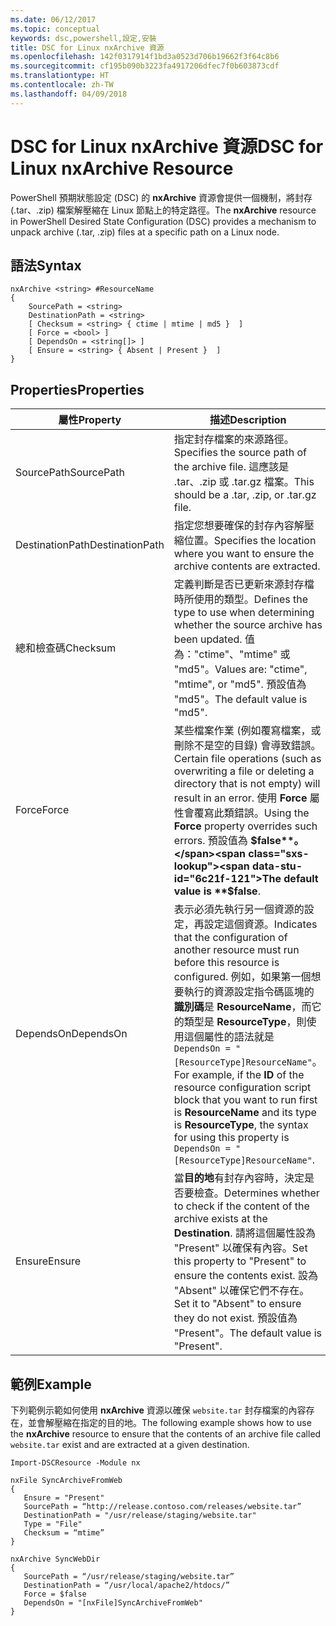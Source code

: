 ```yaml
---
ms.date: 06/12/2017
ms.topic: conceptual
keywords: dsc,powershell,設定,安裝
title: DSC for Linux nxArchive 資源
ms.openlocfilehash: 142f0317914f1bd3a0523d706b19662f3f64c8b6
ms.sourcegitcommit: cf195b090b3223fa4917206dfec7f0b603873cdf
ms.translationtype: HT
ms.contentlocale: zh-TW
ms.lasthandoff: 04/09/2018
---
```

# <a name="dsc-for-linux-nxarchive-resource"></a><span data-ttu-id="6c21f-103">DSC for Linux nxArchive 資源</span><span class="sxs-lookup"><span data-stu-id="6c21f-103">DSC for Linux nxArchive Resource</span></span>

<span data-ttu-id="6c21f-104">PowerShell 預期狀態設定 (DSC) 的 **nxArchive** 資源會提供一個機制，將封存 (.tar、.zip) 檔案解壓縮在 Linux 節點上的特定路徑。</span><span class="sxs-lookup"><span data-stu-id="6c21f-104">The **nxArchive** resource in PowerShell Desired State Configuration (DSC) provides a mechanism to unpack archive (.tar, .zip) files at a specific path on a Linux node.</span></span>

## <a name="syntax"></a><span data-ttu-id="6c21f-105">語法</span><span class="sxs-lookup"><span data-stu-id="6c21f-105">Syntax</span></span>

```
nxArchive <string> #ResourceName
{
    SourcePath = <string>
    DestinationPath = <string>
    [ Checksum = <string> { ctime | mtime | md5 }  ]
    [ Force = <bool> ]
    [ DependsOn = <string[]> ]
    [ Ensure = <string> { Absent | Present }  ]
}
```

## <a name="properties"></a><span data-ttu-id="6c21f-106">Properties</span><span class="sxs-lookup"><span data-stu-id="6c21f-106">Properties</span></span>

|  <span data-ttu-id="6c21f-107">屬性</span><span class="sxs-lookup"><span data-stu-id="6c21f-107">Property</span></span> |  <span data-ttu-id="6c21f-108">描述</span><span class="sxs-lookup"><span data-stu-id="6c21f-108">Description</span></span> |
|---|---|
| <span data-ttu-id="6c21f-109">SourcePath</span><span class="sxs-lookup"><span data-stu-id="6c21f-109">SourcePath</span></span>| <span data-ttu-id="6c21f-110">指定封存檔案的來源路徑。</span><span class="sxs-lookup"><span data-stu-id="6c21f-110">Specifies the source path of the archive file.</span></span> <span data-ttu-id="6c21f-111">這應該是 .tar、.zip 或 .tar.gz 檔案。</span><span class="sxs-lookup"><span data-stu-id="6c21f-111">This should be a .tar, .zip, or .tar.gz file.</span></span> |
| <span data-ttu-id="6c21f-112">DestinationPath</span><span class="sxs-lookup"><span data-stu-id="6c21f-112">DestinationPath</span></span>| <span data-ttu-id="6c21f-113">指定您想要確保的封存內容解壓縮位置。</span><span class="sxs-lookup"><span data-stu-id="6c21f-113">Specifies the location where you want to ensure the archive contents are extracted.</span></span>|
| <span data-ttu-id="6c21f-114">總和檢查碼</span><span class="sxs-lookup"><span data-stu-id="6c21f-114">Checksum</span></span>| <span data-ttu-id="6c21f-115">定義判斷是否已更新來源封存檔時所使用的類型。</span><span class="sxs-lookup"><span data-stu-id="6c21f-115">Defines the type to use when determining whether the source archive has been updated.</span></span> <span data-ttu-id="6c21f-116">值為："ctime"、"mtime" 或 "md5"。</span><span class="sxs-lookup"><span data-stu-id="6c21f-116">Values are: "ctime", "mtime", or "md5".</span></span> <span data-ttu-id="6c21f-117">預設值為 "md5"。</span><span class="sxs-lookup"><span data-stu-id="6c21f-117">The default value is "md5".</span></span>|
| <span data-ttu-id="6c21f-118">Force</span><span class="sxs-lookup"><span data-stu-id="6c21f-118">Force</span></span>| <span data-ttu-id="6c21f-119">某些檔案作業 (例如覆寫檔案，或刪除不是空的目錄) 會導致錯誤。</span><span class="sxs-lookup"><span data-stu-id="6c21f-119">Certain file operations (such as overwriting a file or deleting a directory that is not empty) will result in an error.</span></span> <span data-ttu-id="6c21f-120">使用 **Force** 屬性會覆寫此類錯誤。</span><span class="sxs-lookup"><span data-stu-id="6c21f-120">Using the **Force** property overrides such errors.</span></span> <span data-ttu-id="6c21f-121">預設值為 **$false**。</span><span class="sxs-lookup"><span data-stu-id="6c21f-121">The default value is **$false**.</span></span>|
| <span data-ttu-id="6c21f-122">DependsOn</span><span class="sxs-lookup"><span data-stu-id="6c21f-122">DependsOn</span></span> | <span data-ttu-id="6c21f-123">表示必須先執行另一個資源的設定，再設定這個資源。</span><span class="sxs-lookup"><span data-stu-id="6c21f-123">Indicates that the configuration of another resource must run before this resource is configured.</span></span> <span data-ttu-id="6c21f-124">例如，如果第一個想要執行的資源設定指令碼區塊的**識別碼**是 **ResourceName**，而它的類型是 **ResourceType**，則使用這個屬性的語法就是 `DependsOn = "[ResourceType]ResourceName"`。</span><span class="sxs-lookup"><span data-stu-id="6c21f-124">For example, if the **ID** of the resource configuration script block that you want to run first is **ResourceName** and its type is **ResourceType**, the syntax for using this property is `DependsOn = "[ResourceType]ResourceName"`.</span></span>|
| <span data-ttu-id="6c21f-125">Ensure</span><span class="sxs-lookup"><span data-stu-id="6c21f-125">Ensure</span></span>| <span data-ttu-id="6c21f-126">當**目的地**有封存內容時，決定是否要檢查。</span><span class="sxs-lookup"><span data-stu-id="6c21f-126">Determines whether to check if the content of the archive exists at the **Destination**.</span></span> <span data-ttu-id="6c21f-127">請將這個屬性設為 "Present" 以確保有內容。</span><span class="sxs-lookup"><span data-stu-id="6c21f-127">Set this property to "Present" to ensure the contents exist.</span></span> <span data-ttu-id="6c21f-128">設為 "Absent" 以確保它們不存在。</span><span class="sxs-lookup"><span data-stu-id="6c21f-128">Set it to "Absent" to ensure they do not exist.</span></span> <span data-ttu-id="6c21f-129">預設值為 "Present"。</span><span class="sxs-lookup"><span data-stu-id="6c21f-129">The default value is "Present".</span></span>|

## <a name="example"></a><span data-ttu-id="6c21f-130">範例</span><span class="sxs-lookup"><span data-stu-id="6c21f-130">Example</span></span>

<span data-ttu-id="6c21f-131">下列範例示範如何使用 **nxArchive** 資源以確保 `website.tar` 封存檔案的內容存在，並會解壓縮在指定的目的地。</span><span class="sxs-lookup"><span data-stu-id="6c21f-131">The following example shows how to use the **nxArchive** resource to ensure that the contents of an archive file called `website.tar` exist and are extracted at a given destination.</span></span>

```
Import-DSCResource -Module nx

nxFile SyncArchiveFromWeb
{
   Ensure = "Present"
   SourcePath = “http://release.contoso.com/releases/website.tar”
   DestinationPath = "/usr/release/staging/website.tar"
   Type = "File"
   Checksum = “mtime”
}

nxArchive SyncWebDir
{
   SourcePath = “/usr/release/staging/website.tar”
   DestinationPath = “/usr/local/apache2/htdocs/”
   Force = $false
   DependsOn = "[nxFile]SyncArchiveFromWeb"
}
```